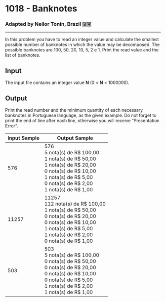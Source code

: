 # 1018 - Banknotes
### Adapted by Neilor Tonin, Brazil <span>&#x1f1e7;&#x1f1f7;</span>
---

In this problem you have to read an integer value and calculate the smallest possible number of banknotes in which the value may be decomposed. The possible banknotes are 100, 50, 20, 10, 5, 2 e 1. Print the read value and the list of banknotes.

## Input

The input file contains an integer value **N** (0 < **N** < 1000000).

## Output

Print the read number and the minimum quantity of each necessary banknotes in Portuguese language, as the given example. Do not forget to print the end of line after each line, otherwise you will receive “Presentation Error”.

| Input Sample | Output Sample |
| --- | --- |
|576|576</br>5 nota(s) de R$ 100,00</br>1 nota(s) de R$ 50,00</br>1 nota(s) de R$ 20,00</br>0 nota(s) de R$ 10,00</br>1 nota(s) de R$ 5,00</br>0 nota(s) de R$ 2,00</br>1 nota(s) de R$ 1,00|
|11257|11257</br>112 nota(s) de R$ 100,00</br>1 nota(s) de R$ 50,00</br>0 nota(s) de R$ 20,00</br>0 nota(s) de R$ 10,00</br>1 nota(s) de R$ 5,00</br>1 nota(s) de R$ 2,00</br>0 nota(s) de R$ 1,00|
|503|503</br>5 nota(s) de R$ 100,00</br>0 nota(s) de R$ 50,00</br>0 nota(s) de R$ 20,00</br>0 nota(s) de R$ 10,00</br>0 nota(s) de R$ 5,00</br>1 nota(s) de R$ 2,00</br>1 nota(s) de R$ 1,00|